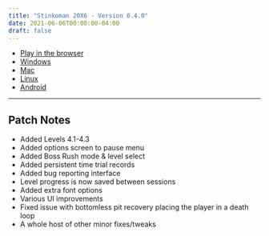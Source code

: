 ```yaml
---
title: "Stinkoman 20X6 - Version 0.4.0"
date: 2021-06-06T00:00:00-04:00
draft: false
---
```


- [Play in the browser](https://storage.ratheronfire.com/stinkoman/0.4.0/web)
- [Windows](https://storage.ratheronfire.com/stinkoman/0.4.0/stinkoman-windows.zip)
- [Mac](https://storage.ratheronfire.com/stinkoman/0.4.0/stinkoman-mac.zip)
- [Linux](https://storage.ratheronfire.com/stinkoman/0.4.0/stinkoman-linux.zip)
- [Android](https://storage.ratheronfire.com/stinkoman/0.4.0/stinkoman-android.apk)

-----

## Patch Notes

- Added Levels 4.1-4.3
- Added options screen to pause menu
- Added Boss Rush mode & level select
- Added persistent time trial records
- Added bug reporting interface
- Level progress is now saved between sessions
- Added extra font options
- Various UI improvements
- Fixed issue with bottomless pit recovery placing the player in a death loop
- A whole host of other minor fixes/tweaks